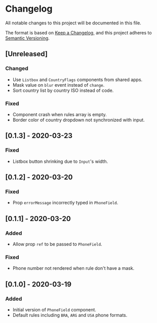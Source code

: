 # Changelog
All notable changes to this project will be documented in this file.

The format is based on [Keep a Changelog](https://keepachangelog.com/en/1.0.0/),
and this project adheres to [Semantic Versioning](https://semver.org/spec/v2.0.0.html).

## [Unreleased]
### Changed
- Use `Listbox` and `CountryFlags` components from shared apps.
- Mask value on `blur` event instead of `change`.
- Sort country list by country ISO instead of code.

### Fixed
- Component crash when rules array is empty.
- Border color of country dropdown not synchronized with input.

## [0.1.3] - 2020-03-23
### Fixed
- Listbox button shrinking due to `Input`'s width.

## [0.1.2] - 2020-03-20
### Fixed
- Prop `errorMessage` incorrectly typed in `PhoneField`.

## [0.1.1] - 2020-03-20
### Added
- Allow prop `ref` to be passed to `PhoneField`.

### Fixed
- Phone number not rendered when rule don't have a mask.

## [0.1.0] - 2020-03-19
### Added
- Initial version of `PhoneField` component.
- Default rules including `BRA`, `ARG` and `USA` phone formats.
